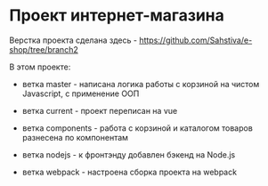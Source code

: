 # Проект интернет-магазина

Верстка проекта сделана здесь - https://github.com/Sahstiva/e-shop/tree/branch2

В этом проекте: 

* ветка master - написана логика работы с корзиной на чистом Javascript, с применение ООП

* ветка current - проект переписан на vue

* ветка components - работа с корзиной и каталогом товаров разнесена по компонентам

* ветка nodejs - к фронтэнду добавлен бэкенд на Node.js

* ветка webpack - настроена сборка проекта на webpack

